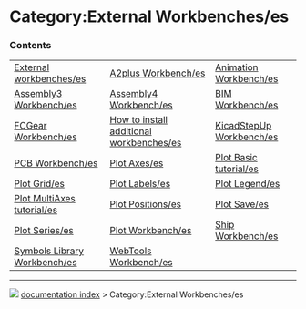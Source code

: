# Category:External Workbenches/es


### Contents

|     |     |     |
| --- | --- | --- |
| [External workbenches/es](External_workbenches/es.md) | [A2plus Workbench/es](A2plus_Workbench/es.md) | [Animation Workbench/es](Animation_Workbench/es.md) |
| [Assembly3 Workbench/es](Assembly3_Workbench/es.md) | [Assembly4 Workbench/es](Assembly4_Workbench/es.md) | [BIM Workbench/es](BIM_Workbench/es.md) |
| [FCGear Workbench/es](FCGear_Workbench/es.md) | [How to install additional workbenches/es](How_to_install_additional_workbenches/es.md) | [KicadStepUp Workbench/es](KicadStepUp_Workbench/es.md) |
| [PCB Workbench/es](PCB_Workbench/es.md) | [Plot Axes/es](Plot_Axes/es.md) | [Plot Basic tutorial/es](Plot_Basic_tutorial/es.md) |
| [Plot Grid/es](Plot_Grid/es.md) | [Plot Labels/es](Plot_Labels/es.md) | [Plot Legend/es](Plot_Legend/es.md) |
| [Plot MultiAxes tutorial/es](Plot_MultiAxes_tutorial/es.md) | [Plot Positions/es](Plot_Positions/es.md) | [Plot Save/es](Plot_Save/es.md) |
| [Plot Series/es](Plot_Series/es.md) | [Plot Workbench/es](Plot_Workbench/es.md) | [Ship Workbench/es](Ship_Workbench/es.md) |
| [Symbols Library Workbench/es](Symbols_Library_Workbench/es.md) | [WebTools Workbench/es](WebTools_Workbench/es.md) |



---
![](images/Button_right.svg) [documentation index](../README.md) > Category:External Workbenches/es
